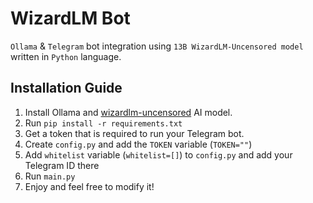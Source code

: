 # WizardLM Bot
`Ollama` & `Telegram` bot integration using `13B WizardLM-Uncensored model` written in `Python` language.

## Installation Guide
1) Install Ollama and [wizardlm-uncensored](https://ollama.com/library/wizardlm-uncensored) AI model.
2) Run `pip install -r requirements.txt`
3) Get a token that is required to run your Telegram bot.
4) Create `config.py` and add the `TOKEN` variable (`TOKEN=""`)
5) Add `whitelist` variable (`whitelist=[]`) to `config.py` and add your Telegram ID there
6) Run `main.py`
7) Enjoy and feel free to modify it!

